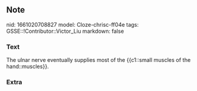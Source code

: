 ## Note
nid: 1661020708827
model: Cloze-chrisc-ff04e
tags: GSSE::!Contributor::Victor_Liu
markdown: false

### Text
The ulnar nerve eventually supplies most of the {{c1::small muscles of the hand::muscles}}.

### Extra

